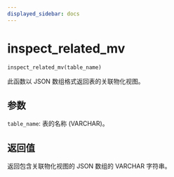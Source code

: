 ```yaml
---
displayed_sidebar: docs
---
```


# inspect_related_mv

`inspect_related_mv(table_name)`

此函数以 JSON 数组格式返回表的关联物化视图。

## 参数

`table_name`: 表的名称 (VARCHAR)。

## 返回值

返回包含关联物化视图的 JSON 数组的 VARCHAR 字符串。

